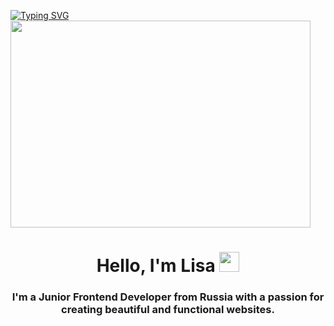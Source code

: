 [![Typing SVG](https://readme-typing-svg.herokuapp.com?color=%2336BCF7&lines=Welcome+to+my+profile)](https://git.io/typing-svg)
<img src="https://giphy.com/embed/dNgK7Ws7y176U" width="480" height="331"/><p><a href="https://giphy.com/gifs/homework-dNgK7Ws7y176U"></a></p>
<h1 align="center">Hello, I'm Lisa</a> 
<img src="https://github.com/blackcater/blackcater/raw/main/images/Hi.gif" height="32"/></h1>
<h3 align="center">I'm a Junior Frontend Developer from Russia with a passion for creating beautiful and functional websites. </h3>

<!--
**Lisa3689/Lisa3689** is a ✨ _special_ ✨ repository because its `README.md` (this file) appears on your GitHub profile.

Here are some ideas to get you started:

- 🔭 I’m currently working on ...
- 🌱 I’m currently learning ...
- 👯 I’m looking to collaborate on ...
- 🤔 I’m looking for help with ...
- 💬 Ask me about ...
- 📫 How to reach me: ...
- 😄 Pronouns: ...
- ⚡ Fun fact: ...
-->

